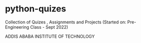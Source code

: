 # python-quizes
Collection of Quizes , Assignments and Projects (Started on: Pre-Engineering Class - Sept 2022)

ADDIS ABABA INSTITUTE OF TECHNOLOGY
